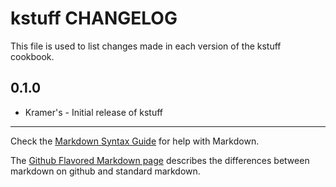# kstuff CHANGELOG

This file is used to list changes made in each version of the kstuff cookbook.

## 0.1.0
- Kramer's - Initial release of kstuff

- - -
Check the [Markdown Syntax Guide](http://daringfireball.net/projects/markdown/syntax) for help with Markdown.

The [Github Flavored Markdown page](http://github.github.com/github-flavored-markdown/) describes the differences between markdown on github and standard markdown.
